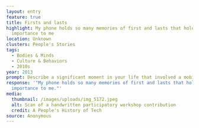 ```yaml
---
layout: entry
feature: true
title: Firsts and lasts
highlight: My phone holds so many memories of first and lasts that hold so much
  importance to me
location: Unknown
clusters: People's Stories
tags:
  - Bodies & Minds
  - Culture & Behaviors
  - 2010s
year: 2013
prompt: Describe a significant moment in your life that involved a mobile phone.
response: '"My phone holds so many memories of first and lasts that hold so much
  importance to me."'
media:
  thumbnail: /images/uploads/img_5172.jpeg
  alt: Scan of a handwritten participatory workshop contribution
  credit: A People's History of Tech
source: Anonymous
---
```

